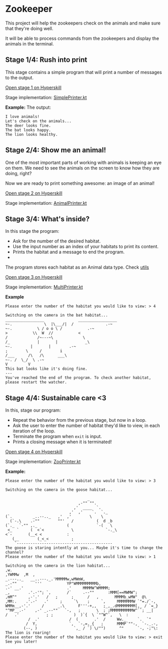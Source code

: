 # Zookeeper

This project will help the zookeepers check on the animals and
make sure that they're doing well.

It will be able to process commands from the zookeepers and display
the animals in the terminal.

## Stage 1/4: Rush into print

This stage contains a simple program that will print a number of
messages to the output.

[Open stage 1 on Hyperskill](https://hyperskill.org/projects/196/stages/975/implement)

Stage implementation: [SimplePrinter.kt](app/src/main/kotlin/zookeeper/SimplePrinter.kt)

**Example:**
    The output:

    I love animals!
    Let's check on the animals...
    The deer looks fine.
    The bat looks happy.
    The lion looks healthy.

## Stage 2/4: Show me an animal!

One of the most important parts of working with animals is keeping an eye on them. 
We need to see the animals on the screen to know how they are doing, right? 

Now we are ready to print something awesome: an image of an animal!

[Open stage 2 on Hyperskill](https://hyperskill.org/projects/196/stages/976/implement)

Stage implementation: [AnimalPrinter.kt](app/src/main/kotlin/zookeeper/AnimalPrinter.kt)


## Stage 3/4: What's inside?

In this stage the program:

- Ask for the number of the desired habitat.
- Use the input number as an index of your habitats to print its content.
- Prints the habitat and a message to end the program.
- 
The program stores each habitat as an Animal data type. Check [utils](app/src/main/kotlin/utils)

[Open stage 3 on Hyperskill](https://hyperskill.org/projects/196/stages/977/implement)

Stage implementation: [MultiPrinter.kt](app/src/main/kotlin/zookeeper/MulitPrinter.kt)

**Example**

    Please enter the number of the habitat you would like to view: > 4
    
    Switching on the camera in the bat habitat...
    _________________               _________________
    ~-.              \  |\___/|  /              .-~
    ~-.           \ / o o \ /           .-~
    >           \\  W  //           <
    /             /~---~\             \
    /_            |       |            _\
    ~-.        |       |        .-~
    ;        \     /        i
    /___      /\   /\      ___\
    ~-. /  \_/  \ .-~
    V         V
    This bat looks like it's doing fine.
    ---
    You've reached the end of the program. To check another habitat, please restart the watcher.

## Stage 4/4: Sustainable care <3

In this, stage our program:

- Repeat the behavior from the previous stage, but now in a loop.
- Ask the user to enter the number of habitat they'd like to view, in each iteration of the loop.
- Terminate the program when `exit` is input.
- Prints a closing message when it is terminated!

[Open stage 4 on Hyperskill](https://hyperskill.org/projects/196/stages/978/implement)

Stage implementation: [ZooPrinter.kt](app/src/main/kotlin/zookeeper/ZooPrinter.kt)

**Example:**

    Please enter the number of the habitat you would like to view: > 3
    
    Switching on the camera in the goose habitat...
    
                                        _
                                    ,-"" "".
                                  ,'  ____  `.
                                ,'  ,'    `.  `._
    (`.         _..--.._   ,'  ,'        \    \
      (`-.\    .-""        ""'   /          (  d _b
    (`._  `-"" ,._             (            `-(   \
     <_  `     (  <`<            \              `-._\
    <`-       (__< <           :
       (__        (_<_<          ;
        `------------------------------------------
    The goose is staring intently at you... Maybe it's time to change the channel?
    Please enter the number of the habitat you would like to view: > 1
    
    Switching on the camera in the lion habitat...
    ,w.
    ,YWMMw  ,M  ,
    _.---.._   __..---._.'MMMMMw,wMWmW,
    _.-""        '''           YP"WMMMMMMMMMb,
    .-' __.'                   .'     MMMMW^WMMMM;
    _,        .'.-'"; `,       /`     .--""      :MMM[==MWMW^;
    ,mM^"     ,-'.'   /   ;      ;      /   ,       MMMMb_wMW"  @\
    ,MM:.    .'.-'   .'     ;     `\    ;     `,     MMMMMMMW `"=./`-,
    WMMm__,-'.'     /      _.\      F'''-+,,   ;_,_.dMMMMMMMM[,_ / `=_}
    "^MP__.-'    ,-' _.--""   `-,   ;       \  ; ;MMMMMMMMMMW^``; __|
    /   .'            ; ;         )  )`{  \ `"^W^`,   \  :
              /  .'             /  (       .'  /     Ww._     `.  `"
             /  Y,              `,  `-,=,_{   ;      MMMP`""-,  `-._.-,
            (--, )                `,_ / `) \/"")      ^"      `-, -;"\:
    The lion is roaring!
    Please enter the number of the habitat you would like to view: > exit
    See you later!
